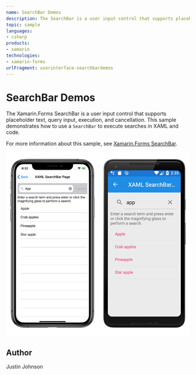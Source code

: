 ```yaml
---
name: SearchBar Demos
description: The SearchBar is a user input control that supports placeholder text, query input, execution, and cancellation. This sample demonstrates how to use a SearchBar in XAML and code.
topic: sample
languages:
- csharp
products:
- xamarin
technologies:
- xamarin-forms
urlFragment: userinterface-searchbardemos
---
```

SearchBar Demos
==============

The Xamarin.Forms SearchBar is a user input control that supports placeholder text, query input, execution, and cancellation. This sample demonstrates how to use a `SearchBar` to execute searches in XAML and code.

For more information about this sample, see [Xamarin.Forms SearchBar](https://docs.microsoft.com/xamarin/xamarin-forms/user-interface/searchbar).

![Screenshot of sample SearchBar Demos application](Screenshots/01SearchBars.png "Screenshot of sample SearchBar Demos application")

Author
------

Justin Johnson
